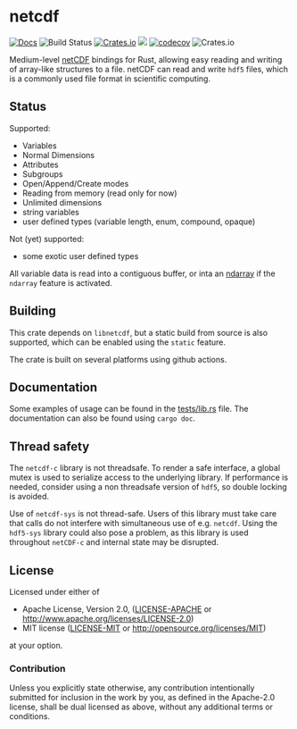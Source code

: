 # netcdf

[![Docs](https://docs.rs/netcdf/badge.svg)](https://docs.rs/netcdf)
![Build Status](https://github.com/georust/netcdf/workflows/CI/badge.svg)
[![Crates.io](https://img.shields.io/crates/d/netcdf.svg)](https://crates.io/crates/netcdf)
[![](http://meritbadge.herokuapp.com/netcdf)](https://crates.io/crates/netcdf)
[![codecov](https://codecov.io/gh/georust/netcdf/branch/master/graph/badge.svg)](https://codecov.io/gh/georust/netcdf)
![Crates.io](https://img.shields.io/crates/l/netcdf)
<!-- [![dependency status](https://deps.rs/repo/github/georust/netcdf/status.svg)](https://deps.rs/repo/github/georust/netcdf) -->

Medium-level [netCDF](http://www.unidata.ucar.edu/software/netcdf/) bindings for Rust, allowing easy reading and writing of array-like structures to a file.
netCDF can read and write `hdf5` files, which is a commonly used file format in scientific computing.

## Status

Supported:

* Variables
* Normal Dimensions
* Attributes
* Subgroups
* Open/Append/Create modes
* Reading from memory (read only for now)
* Unlimited dimensions
* string variables
* user defined types (variable length, enum, compound, opaque)

Not (yet) supported:

* some exotic user defined types

All variable data is read into a contiguous buffer, or inta an [ndarray](https://github.com/rust-ndarray/rust-ndarray) if the `ndarray` feature is activated.

## Building

This crate depends on `libnetcdf`, but a static build from source is also supported, which can be enabled using the `static` feature.

The crate is built on several platforms using github actions.


## Documentation

Some examples of usage can be found in the [tests/lib.rs](tests/lib.rs) file. The documentation can also be found using `cargo doc`.


## Thread safety

The `netcdf-c` library is not threadsafe. To render a safe interface, a global mutex is used to serialize access to the underlying library. If performance is needed, consider using a non threadsafe version of `hdf5`, so double locking is avoided.

Use of `netcdf-sys` is not thread-safe. Users of this library must take care that calls do not interfere with simultaneous use of e.g. `netcdf`. Using the `hdf5-sys` library could also pose a problem, as this library is used throughout `netCDF-c` and internal state may be disrupted.

## License

Licensed under either of

 * Apache License, Version 2.0, ([LICENSE-APACHE](LICENSE-APACHE) or http://www.apache.org/licenses/LICENSE-2.0)
 * MIT license ([LICENSE-MIT](LICENSE-MIT) or http://opensource.org/licenses/MIT)

at your option.

### Contribution

Unless you explicitly state otherwise, any contribution intentionally submitted
for inclusion in the work by you, as defined in the Apache-2.0 license, shall be dual licensed as above, without any
additional terms or conditions.

